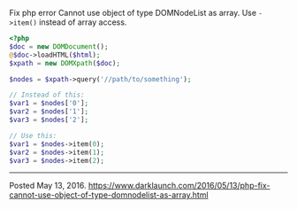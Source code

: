 Fix php error Cannot use object of type DOMNodeList as array. Use `->item()` instead of array access.

```php
<?php
$doc = new DOMDocument();
@$doc->loadHTML($html);
$xpath = new DOMXpath($doc);

$nodes = $xpath->query('//path/to/something');

// Instead of this:
$var1 = $nodes['0'];
$var2 = $nodes['1'];
$var3 = $nodes['2'];

// Use this:
$var1 = $nodes->item(0);
$var2 = $nodes->item(1);
$var3 = $nodes->item(2);
```

---


Posted May 13, 2016.
https://www.darklaunch.com/2016/05/13/php-fix-cannot-use-object-of-type-domnodelist-as-array.html